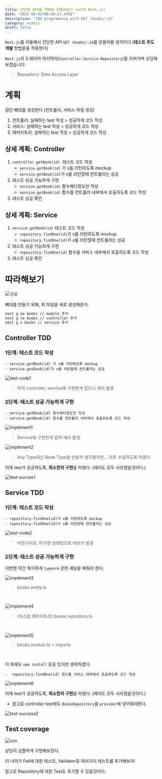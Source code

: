 ```yaml
---
title: 간단한 API를 TDD로 만들어보기 (with Nest.js)
date: "2021-08-01T08:46:17.476Z"
description: "TDD programming with GET /books/:id"
category: nodejs
draft: false
---
```


`Nest.js`를 이용해서 간단한 API `GET /books/:id`를 만들어볼 생각이다 (**테스트 주도 개발** 방법론을 적용한다)

`Nest.js`의 3 레이어 아키텍처(`Controller-Service-Repository`)를 지켜가며 코딩해보겠습니다
> Repository: Data Access Layer

# 계획

일단 뼈대를 생성한다 (컨트롤러, 서비스 파일 생성)

1. 컨트롤러: 실패하는 test 작성 > 성공하게 코드 작성
2. 서비스: 실패하는 test 작성 > 성공하게 코드 작성
3. 레퍼지토리: 실패하는 test 작성 > 성공하게 코드 작성

## 상세 계획: Controller

1. `controller.getBook(id)`  테스트 코드 작성 
	- `service.getBook(id)` 가 x를 리턴하도록 mockup
	- `service.getBook(id)`가 x를 리턴할때 컨트롤러는 성공
2. 테스트 성공 가능하게 구현 
	- `service.getBook(id)` 함수헤더정도만 작성
	- `service.getBook(id)` 함수를 컨트롤러 내부에서 호출하도록 코드 작성
3. 테스트 성공 확인

## 상세 계획: Service

1. `service.getBook(id)` 테스트 코드 작성
	- `repository.findOne(id)`가 x를 리턴하도록 mockup
	- `repository.findOne(id)`가 x를 리턴할때 컨트롤러는 성공
2. 테스트 성공 가능하게 구현
	-  `repository.findOne(id)` 함수를 서비스 내부에서 호출하도록 코드 작성
3. 테스트 성공 확인

# 따라해보기

![구조](./images/0/1.png)

뼈대를 만들기 위해, 위 파일을 새로 생성해준다.

``` bash
nest g mo books // module 추가
nest g co books // controller 추가
nest g s books // service 추가
```

## Controller TDD

### 1단계: 테스트 코드 작성

```
- service.getBook(id) 가 x를 리턴하도록 mockup
- service.getBook(id)가 x를 리턴할때 컨트롤러는 성공
```

![test-code1](./images/controller/1.png)
> 아직 controller, service에 구현한게 없으니 에러 발생

### 2단계: 테스트 성공 가능하게 구현

```
- service.getBook(id) 함수헤더정도만 작성
- service.getBook(id) 함수를 컨트롤러 내부에서 호출하도록 코드 작성
```


![implement1](./images/controller/2.png)
> Service에 구현한게 없어 에러 발생

![implement2](./images/controller/3.png)
> Any Type대신 Book Type을 만들까 생각했지만... 이후 수정하도록 하겠다.

이제 test가 성공하도록, **최소한의 구현**을 마쳤다. (에러도 모두 사라졌을것이다.)

![test-succes1](./images/controller/4.png)

## Service TDD

### 1단계: 테스트 코드 작성

```
- repository.findOne(id)가 x를 리턴하도록 mockup
- repository.findOne(id)가 x를 리턴할때 컨트롤러는 성공
```

![test-code2](./images/service/1.png)
> 마찬가지로, 미구현 상태임으로 에러가 발생

### 2단계: 테스트 성공 가능하게 구현

이번엔 약간 특이하게 `typeorm` 관련 세팅을 해줘야 한다. 


![implement3](./images/service/2.png)
> books.entity.ts
<br/>

![implement4](./images/service/3.png)
> (커스텀 레퍼지토리) books.repository.ts
<br/>

![implement5](./images/service/4.png)
> books.module.ts > imports
<br/>

이 외에도 `npm install` 등등 있지만 생략하겠다.

```
-  repository.findOne(id) 함수를 서비스 내부에서 호출하도록 코드 작성
```
![implement6](./images/service/5.png)

이제 test가 성공하도록, **최소한의 구현**을 마쳤다. (에러도 모두 사라졌을것이다.)
- 참고로 controller test에도 `BooksRepository`를 `provider`에 넣어줘야한다.

![test-success2](./images/service/6.png)

## Test coverage

![cov](./images/0/2.png)

상당히 심플하게 구현해보았다. 

더 나아가 Fail에 대한 테스트, Validator등 여러가지 테스트를 추가해보자!

참고로 Repository에 대한 Test도 추가할 수 있을것이다.
